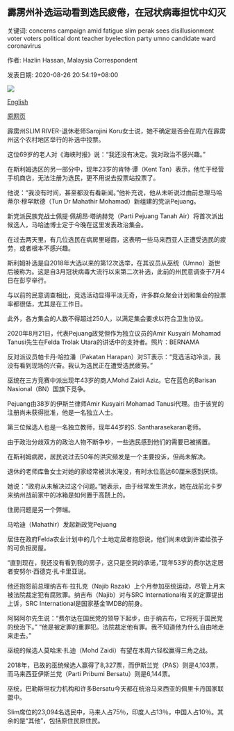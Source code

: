 ## 霹雳州补选运动看到选民疲倦，在冠状病毒担忧中幻灭

关键词: concerns campaign amid fatigue slim perak sees disillusionment voter voters political dont teacher byelection party umno candidate ward coronavirus

作者: Hazlin Hassan, Malaysia Correspondent

发表日期: 2020-08-26 20:54:19+08:00

![](https://www.straitstimes.com/sites/default/files/styles/x_large/public/articles/2020/08/26/fhperak2608.jpg?itok=XVZ9A3__)

[English](Perak%20by-election%20campaign%20sees%20voter%20fatigue%2C%20disillusionment%20amid%20coronavirus%20concerns.md)

[原网页](https://www.straitstimes.com/asia/se-asia/perak-by-election-campaign-sees-voter-fatigue-disillusionment-amid-coronavirus-concerns)

霹雳州SLIM RIVER-退休老师Sarojini Koru女士说，她不确定是否会在周六在霹雳州这个农村地区举行的补选中投票。

这位69岁的老人对《海峡时报》说：“我还没有决定。我对政治不感兴趣。”

在斯利姆选区的另一部分中，现年23岁的肯特·谭（Kent Tan）表示，他忙于经营手机商店，无法注册为选民，更不用说去投票站投票了。

他说：“我没有时间，甚至都没有看新闻。”他补充说，他从未听说过由前总理马哈蒂尔·穆罕默德（Tun Dr Mahathir Mohamad）新组建的党派Pejuang。

新党派民族党战士佩提·佩胡昂·塔纳赫党（Parti Pejuang Tanah Air）将首次派出候选人，马哈迪博士定于今晚在这里发表政治集会。

在过去两天里，有几位选民在病房里碰面，这表明一些马来西亚人正遭受选民的疲劳，或者根本不感兴趣。

斯利姆补选是自2018年大选以来的第12次选举，在其议员从巫统（Umno）逝世后被称为。这是自3月冠状病毒大流行以来第二次补选，此前的州民意调查于7月4日在彭亨举行。

与以前的民意调查相比，竞选活动显得平淡无奇，许多群众聚会计划和集会的投票率都很低，尤其是在工作日。

此外，各方集会的人数不得超过250人，以满足集会要求以符合卫生协议。



2020年8月21日，代表Pejuang政党但作为独立议员的Amir Kusyairi Mohamad Tanusi先生在Felda Trolak Utara的讲话中的支持者。照片：BERNAMA



反对派议员帕卡丹·哈拉潘（Pakatan Harapan）对ST表示：“竞选活动冷淡，我没有看到现场的兴奋。我认为选民正在遭受选民疲劳。”

巫统在三方竞赛中派出现年43岁的商人Mohd Zaidi Aziz。它在蓝色的Barisan Nasional（BN）国旗下竞争。

Pejuang由38岁的伊斯兰律师Amir Kusyairi Mohamad Tanusi代理。由于该党的注册尚未获得批准，他是一名独立人士。

第三位候选人也是一名独立教师，现年44岁的S. Santharasekaran老师。

由于政治分歧双方的政治人物不断争吵，一些选民感到他们的需要已被搁置。

在斯利姆病房，居民说过去50年的洪灾频发是一个主要投诉，但尚未解决。

退休的老师库鲁女士对她的家经常被洪水淹没，有时水位高达60厘米感到厌烦。

她说：“政府从未解决过这个问题。”她表示，由于经常发生洪水，她在战前北卡罗来纳州战前家中的冰箱是如何置于高跷上的。

住房问题是另一个弊端。

马哈迪（Mahathir）发起新政党Pejuang

居住在政府Felda农业计划中的几个土地定居者抱怨说，他们尚未收到许诺给孩子的可负担房屋。

“直到现在，我还没有看到我的房子，这只是空洞的承诺，”现年53岁的费尔达定居者安努尔·西德克·扎卡里亚说。

他还抱怨前总理纳吉布·拉扎克（Najib Razak）上个月参加巫统运动，尽管上月末被法院裁定犯有腐败罪。纳吉布（Najib）对与SRC International有关的定罪提出上诉，SRC International是国家基金1MDB的前身。

阿努阿尔先生说：“费尔达在国民党的领导下起步，由于纳吉布，它将死于国民党的统治下。” “他是被定罪的重罪犯。法院裁定他有罪。我不知道他为什么自由地走来走去。”

巫统的候选人莫哈末·扎迪（Mohd Zaidi）有望在本周六轻松赢得三角之战。

2018年，已故的巫统候选人赢得了8,327票，而伊斯兰党（PAS）则是4,103票，而马来西亚伊斯兰党（Parti Pribumi Bersatu）则是6,144票。

巫统，巴勒斯坦权力机构和许多Bersatu今天都在统治马来西亚的佩里卡丹国家联盟中。

Slim席位的23,094名选民中，马来人占75％，印度人占13％，中国人占10％。其余的是“其他”，包括原住民原住民。